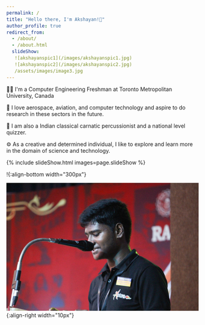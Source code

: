 ```yaml
---
permalink: /
title: "Hello there, I'm Akshayan!👋"
author_profile: true
redirect_from: 
  - /about/
  - /about.html
  slideShow:
   ![akshayanspic1](/images/akshayanspic1.jpg)
   ![akshayanspic2](/images/akshayanspic2.jpg)
   /assets/images/image3.jpg
---
```


👨‍💻 I'm a Computer Engineering Freshman at Toronto Metropolitan University, Canada

🚀 I love aerospace, aviation, and computer technology and aspire to do research in these sectors in the future.

🎵 I am also a Indian classical carnatic percussionist and a national level quizzer.

⚙️ As a creative and determined individual, I like to explore and learn more in the domain of science and technology.


   {% include slideShow.html 
  images=page.slideShow %}


!{:align-bottom width="300px"}

![akshayanspic2](/images/akshayanspic2.jpg)
{:align-right width="10px"}
